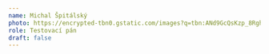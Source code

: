 ```yaml
---
name: Michal Špitálský
photo: https://encrypted-tbn0.gstatic.com/images?q=tbn:ANd9GcQsKzp_8RghGrvp6tsgJjHrnvHjc9N3Z4diRMkmquLqragp9Z_H0JNDs1Q4vroQeIYiT5Q&usqp=CAU
role: Testovací pán
draft: false
---
```

